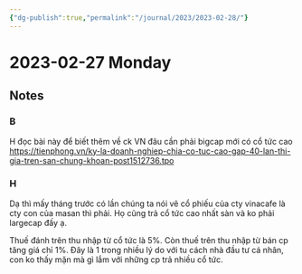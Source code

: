 ```yaml
---
{"dg-publish":true,"permalink":"/journal/2023/2023-02-28/"}
---
```


# 2023-02-27 Monday

## Notes

### B

H đọc bài này để biết thêm về ck VN đâu cần phải bigcap mới có cổ tức cao
https://tienphong.vn/ky-la-doanh-nghiep-chia-co-tuc-cao-gap-40-lan-thi-gia-tren-san-chung-khoan-post1512736.tpo

### H

Dạ thì mấy tháng trước có lần chúng ta nói vê cổ phiếu của cty vinacafe là cty con của masan thì phải. Họ cũng trả cổ tức cao nhất sàn và ko phải largecap đấy ạ.

Thuế đánh trên thu nhập từ cổ tức là 5%. Còn thuế trên thu nhập từ bán cp tăng giá chỉ 1%. Đây là 1 trong nhiều lý do với tu cách nhà đầu tư cá nhân, con ko thấy mặn mà gì lắm với những cp trả nhiều cổ tức.